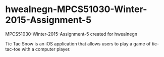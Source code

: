 # hwealnegn-MPCS51030-Winter-2015-Assignment-5
MPCS51030-Winter-2015-Assignment-5 created for hwealnegn

Tic Tac Snow is an iOS application that allows users to play a game of tic-tac-toe with a computer player.
